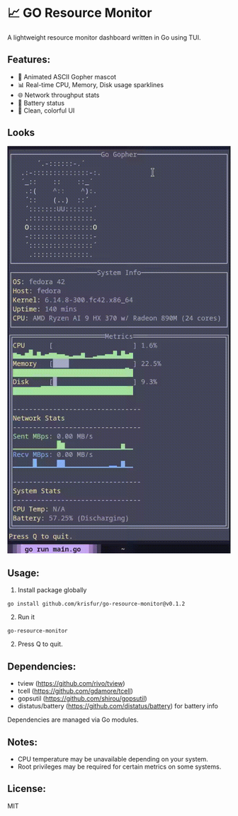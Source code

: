 # 📈 GO Resource Monitor

A lightweight resource monitor dashboard written in Go using TUI.

## Features:
- 🐹 Animated ASCII Gopher mascot
- 📊 Real-time CPU, Memory, Disk usage sparklines
- 🌐 Network throughput stats
- 🔋 Battery status
- 🎨 Clean, colorful UI

## Looks
![screencast](screencast.gif)

## Usage:
1. Install package globally
```
go install github.com/krisfur/go-resource-monitor@v0.1.2
```
2. Run it
```
go-resource-monitor
```

2. Press Q to quit.

## Dependencies:
- tview (https://github.com/rivo/tview)
- tcell (https://github.com/gdamore/tcell)
- gopsutil (https://github.com/shirou/gopsutil)
- distatus/battery (https://github.com/distatus/battery) for battery info


Dependencies are managed via Go modules.

## Notes:
- CPU temperature may be unavailable depending on your system.
- Root privileges may be required for certain metrics on some systems.

## License:
MIT
